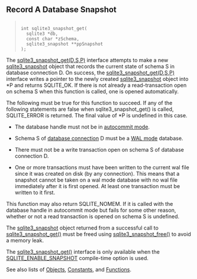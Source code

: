 ## Record A Database Snapshot




> ```
> 
> int sqlite3_snapshot_get(
>   sqlite3 *db,
>   const char *zSchema,
>   sqlite3_snapshot **ppSnapshot
> );
> 
> ```



The [sqlite3\_snapshot\_get(D,S,P)](../c3ref/snapshot_get.html) interface attempts to make a
new [sqlite3\_snapshot](../c3ref/snapshot.html) object that records the current state of
schema S in database connection D. On success, the
[sqlite3\_snapshot\_get(D,S,P)](../c3ref/snapshot_get.html) interface writes a pointer to the newly
created [sqlite3\_snapshot](../c3ref/snapshot.html) object into \*P and returns SQLITE\_OK.
If there is not already a read\-transaction open on schema S when
this function is called, one is opened automatically.


The following must be true for this function to succeed. If any of
the following statements are false when sqlite3\_snapshot\_get() is
called, SQLITE\_ERROR is returned. The final value of \*P is undefined
in this case.


* The database handle must not be in [autocommit mode](../c3ref/get_autocommit.html).



- Schema S of [database connection](../c3ref/sqlite3.html) D must be a [WAL mode](../wal.html) database.



- There must not be a write transaction open on schema S of database
connection D.



- One or more transactions must have been written to the current wal
file since it was created on disk (by any connection). This means
that a snapshot cannot be taken on a wal mode database with no wal
file immediately after it is first opened. At least one transaction
must be written to it first.



This function may also return SQLITE\_NOMEM. If it is called with the
database handle in autocommit mode but fails for some other reason,
whether or not a read transaction is opened on schema S is undefined.


The [sqlite3\_snapshot](../c3ref/snapshot.html) object returned from a successful call to
[sqlite3\_snapshot\_get()](../c3ref/snapshot_get.html) must be freed using [sqlite3\_snapshot\_free()](../c3ref/snapshot_free.html)
to avoid a memory leak.


The [sqlite3\_snapshot\_get()](../c3ref/snapshot_get.html) interface is only available when the
[SQLITE\_ENABLE\_SNAPSHOT](../compile.html#enable_snapshot) compile\-time option is used.


See also lists of
 [Objects](../c3ref/objlist.html),
 [Constants](../c3ref/constlist.html), and
 [Functions](../c3ref/funclist.html).


